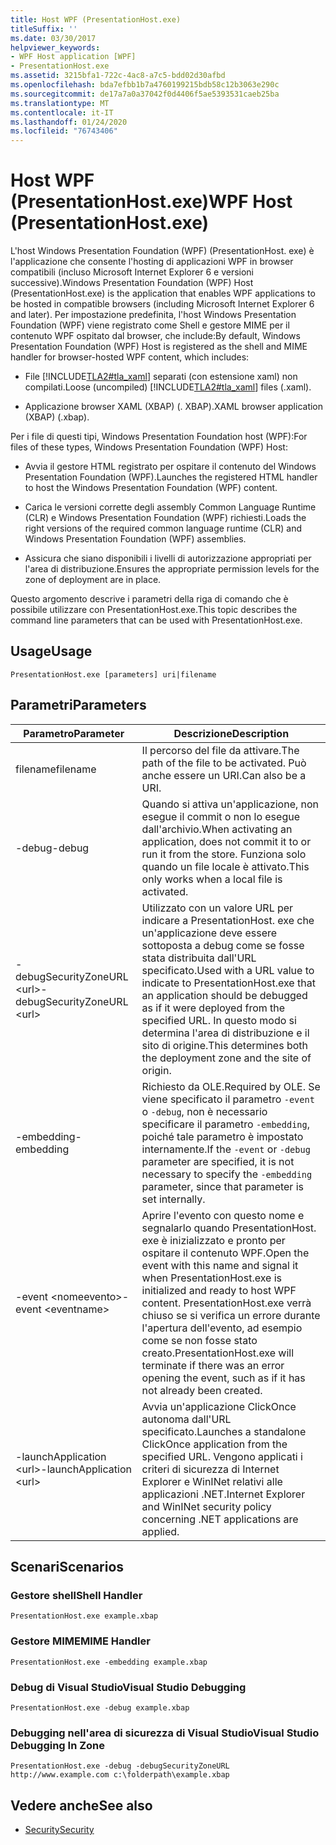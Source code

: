 ```yaml
---
title: Host WPF (PresentationHost.exe)
titleSuffix: ''
ms.date: 03/30/2017
helpviewer_keywords:
- WPF Host application [WPF]
- PresentationHost.exe
ms.assetid: 3215bfa1-722c-4ac8-a7c5-bdd02d30afbd
ms.openlocfilehash: bda7efbb1b7a4760199215bdb58c12b3063e290c
ms.sourcegitcommit: de17a7a0a37042f0d4406f5ae5393531caeb25ba
ms.translationtype: MT
ms.contentlocale: it-IT
ms.lasthandoff: 01/24/2020
ms.locfileid: "76743406"
---
```

# <a name="wpf-host-presentationhostexe"></a><span data-ttu-id="c49fe-102">Host WPF (PresentationHost.exe)</span><span class="sxs-lookup"><span data-stu-id="c49fe-102">WPF Host (PresentationHost.exe)</span></span>
<span data-ttu-id="c49fe-103">L'host Windows Presentation Foundation (WPF) (PresentationHost. exe) è l'applicazione che consente l'hosting di applicazioni WPF in browser compatibili (incluso Microsoft Internet Explorer 6 e versioni successive).</span><span class="sxs-lookup"><span data-stu-id="c49fe-103">Windows Presentation Foundation (WPF) Host (PresentationHost.exe) is the application that enables WPF applications to be hosted in compatible browsers (including Microsoft Internet Explorer 6 and later).</span></span> <span data-ttu-id="c49fe-104">Per impostazione predefinita, l'host Windows Presentation Foundation (WPF) viene registrato come Shell e gestore MIME per il contenuto WPF ospitato dal browser, che include:</span><span class="sxs-lookup"><span data-stu-id="c49fe-104">By default, Windows Presentation Foundation (WPF) Host is registered as the shell and MIME handler for browser-hosted WPF content, which includes:</span></span>  
  
- <span data-ttu-id="c49fe-105">File [!INCLUDE[TLA2#tla_xaml](../../../../includes/tla2sharptla-xaml-md.md)] separati (con estensione xaml) non compilati.</span><span class="sxs-lookup"><span data-stu-id="c49fe-105">Loose (uncompiled) [!INCLUDE[TLA2#tla_xaml](../../../../includes/tla2sharptla-xaml-md.md)] files (.xaml).</span></span>  
  
- <span data-ttu-id="c49fe-106">Applicazione browser XAML (XBAP) (. XBAP).</span><span class="sxs-lookup"><span data-stu-id="c49fe-106">XAML browser application (XBAP) (.xbap).</span></span>  
  
 <span data-ttu-id="c49fe-107">Per i file di questi tipi, Windows Presentation Foundation host (WPF):</span><span class="sxs-lookup"><span data-stu-id="c49fe-107">For files of these types, Windows Presentation Foundation (WPF) Host:</span></span>  
  
- <span data-ttu-id="c49fe-108">Avvia il gestore HTML registrato per ospitare il contenuto del Windows Presentation Foundation (WPF).</span><span class="sxs-lookup"><span data-stu-id="c49fe-108">Launches the registered HTML handler to host the Windows Presentation Foundation (WPF) content.</span></span>  
  
- <span data-ttu-id="c49fe-109">Carica le versioni corrette degli assembly Common Language Runtime (CLR) e Windows Presentation Foundation (WPF) richiesti.</span><span class="sxs-lookup"><span data-stu-id="c49fe-109">Loads the right versions of the required common language runtime (CLR) and Windows Presentation Foundation (WPF) assemblies.</span></span>  
  
- <span data-ttu-id="c49fe-110">Assicura che siano disponibili i livelli di autorizzazione appropriati per l'area di distribuzione.</span><span class="sxs-lookup"><span data-stu-id="c49fe-110">Ensures the appropriate permission levels for the zone of deployment are in place.</span></span>  
  
 <span data-ttu-id="c49fe-111">Questo argomento descrive i parametri della riga di comando che è possibile utilizzare con PresentationHost.exe.</span><span class="sxs-lookup"><span data-stu-id="c49fe-111">This topic describes the command line parameters that can be used with PresentationHost.exe.</span></span>  
  
## <a name="usage"></a><span data-ttu-id="c49fe-112">Usage</span><span class="sxs-lookup"><span data-stu-id="c49fe-112">Usage</span></span>  
 `PresentationHost.exe [parameters] uri|filename`  
  
## <a name="parameters"></a><span data-ttu-id="c49fe-113">Parametri</span><span class="sxs-lookup"><span data-stu-id="c49fe-113">Parameters</span></span>  
  
|<span data-ttu-id="c49fe-114">Parametro</span><span class="sxs-lookup"><span data-stu-id="c49fe-114">Parameter</span></span>|<span data-ttu-id="c49fe-115">Descrizione</span><span class="sxs-lookup"><span data-stu-id="c49fe-115">Description</span></span>|  
|---------------|-----------------|  
|<span data-ttu-id="c49fe-116">filename</span><span class="sxs-lookup"><span data-stu-id="c49fe-116">filename</span></span>|<span data-ttu-id="c49fe-117">Il percorso del file da attivare.</span><span class="sxs-lookup"><span data-stu-id="c49fe-117">The path of the file to be activated.</span></span> <span data-ttu-id="c49fe-118">Può anche essere un URI.</span><span class="sxs-lookup"><span data-stu-id="c49fe-118">Can also be a URI.</span></span>|  
|<span data-ttu-id="c49fe-119">-debug</span><span class="sxs-lookup"><span data-stu-id="c49fe-119">-debug</span></span>|<span data-ttu-id="c49fe-120">Quando si attiva un'applicazione, non esegue il commit o non lo esegue dall'archivio.</span><span class="sxs-lookup"><span data-stu-id="c49fe-120">When activating an application, does not commit it to or run it from the store.</span></span> <span data-ttu-id="c49fe-121">Funziona solo quando un file locale è attivato.</span><span class="sxs-lookup"><span data-stu-id="c49fe-121">This only works when a local file is activated.</span></span>|  
|<span data-ttu-id="c49fe-122">-debugSecurityZoneURL \<url></span><span class="sxs-lookup"><span data-stu-id="c49fe-122">-debugSecurityZoneURL \<url></span></span>|<span data-ttu-id="c49fe-123">Utilizzato con un valore URL per indicare a PresentationHost. exe che un'applicazione deve essere sottoposta a debug come se fosse stata distribuita dall'URL specificato.</span><span class="sxs-lookup"><span data-stu-id="c49fe-123">Used with a URL value to indicate to PresentationHost.exe that an application should be debugged as if it were deployed from the specified URL.</span></span> <span data-ttu-id="c49fe-124">In questo modo si determina l'area di distribuzione e il sito di origine.</span><span class="sxs-lookup"><span data-stu-id="c49fe-124">This determines both the deployment zone and the site of origin.</span></span>|  
|<span data-ttu-id="c49fe-125">-embedding</span><span class="sxs-lookup"><span data-stu-id="c49fe-125">-embedding</span></span>|<span data-ttu-id="c49fe-126">Richiesto da OLE.</span><span class="sxs-lookup"><span data-stu-id="c49fe-126">Required by OLE.</span></span> <span data-ttu-id="c49fe-127">Se viene specificato il parametro `-event` o `-debug`, non è necessario specificare il parametro `-embedding`, poiché tale parametro è impostato internamente.</span><span class="sxs-lookup"><span data-stu-id="c49fe-127">If the `-event` or `-debug` parameter are specified, it is not necessary to specify the `-embedding` parameter, since that parameter is set internally.</span></span>|  
|<span data-ttu-id="c49fe-128">-event \<nomeevento></span><span class="sxs-lookup"><span data-stu-id="c49fe-128">-event \<eventname></span></span>|<span data-ttu-id="c49fe-129">Aprire l'evento con questo nome e segnalarlo quando PresentationHost. exe è inizializzato e pronto per ospitare il contenuto WPF.</span><span class="sxs-lookup"><span data-stu-id="c49fe-129">Open the event with this name and signal it when PresentationHost.exe is initialized and ready to host WPF content.</span></span> <span data-ttu-id="c49fe-130">PresentationHost.exe verrà chiuso se si verifica un errore durante l'apertura dell'evento, ad esempio come se non fosse stato creato.</span><span class="sxs-lookup"><span data-stu-id="c49fe-130">PresentationHost.exe will terminate if there was an error opening the event, such as if it has not already been created.</span></span>|  
|<span data-ttu-id="c49fe-131">-launchApplication \<url></span><span class="sxs-lookup"><span data-stu-id="c49fe-131">-launchApplication \<url></span></span>|<span data-ttu-id="c49fe-132">Avvia un'applicazione ClickOnce autonoma dall'URL specificato.</span><span class="sxs-lookup"><span data-stu-id="c49fe-132">Launches a standalone ClickOnce application from the specified URL.</span></span> <span data-ttu-id="c49fe-133">Vengono applicati i criteri di sicurezza di Internet Explorer e WinINet relativi alle applicazioni .NET.</span><span class="sxs-lookup"><span data-stu-id="c49fe-133">Internet Explorer and WinINet security policy concerning .NET applications are applied.</span></span>|  
  
## <a name="scenarios"></a><span data-ttu-id="c49fe-134">Scenari</span><span class="sxs-lookup"><span data-stu-id="c49fe-134">Scenarios</span></span>  
  
### <a name="shell-handler"></a><span data-ttu-id="c49fe-135">Gestore shell</span><span class="sxs-lookup"><span data-stu-id="c49fe-135">Shell Handler</span></span>  
 `PresentationHost.exe example.xbap`  
  
### <a name="mime-handler"></a><span data-ttu-id="c49fe-136">Gestore MIME</span><span class="sxs-lookup"><span data-stu-id="c49fe-136">MIME Handler</span></span>  
 `PresentationHost.exe -embedding example.xbap`  
  
### <a name="visual-studio-debugging"></a><span data-ttu-id="c49fe-137">Debug di Visual Studio</span><span class="sxs-lookup"><span data-stu-id="c49fe-137">Visual Studio Debugging</span></span>  
 `PresentationHost.exe -debug example.xbap`  
  
### <a name="visual-studio-debugging-in-zone"></a><span data-ttu-id="c49fe-138">Debugging nell'area di sicurezza di Visual Studio</span><span class="sxs-lookup"><span data-stu-id="c49fe-138">Visual Studio Debugging In Zone</span></span>  
 `PresentationHost.exe -debug -debugSecurityZoneURL http://www.example.com c:\folderpath\example.xbap`  
  
## <a name="see-also"></a><span data-ttu-id="c49fe-139">Vedere anche</span><span class="sxs-lookup"><span data-stu-id="c49fe-139">See also</span></span>

- [<span data-ttu-id="c49fe-140">Security</span><span class="sxs-lookup"><span data-stu-id="c49fe-140">Security</span></span>](../security-wpf.md)
